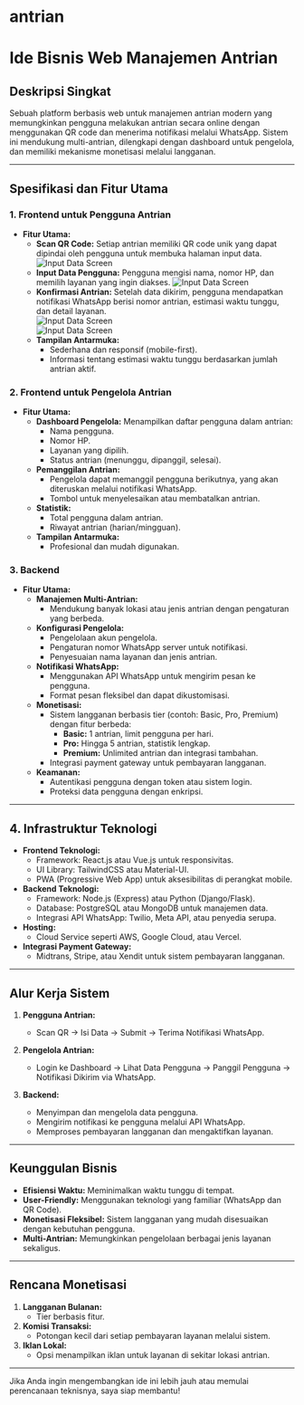 # antrian
# **Ide Bisnis Web Manajemen Antrian**

## **Deskripsi Singkat**
Sebuah platform berbasis web untuk manajemen antrian modern yang memungkinkan pengguna melakukan antrian secara online dengan menggunakan QR code dan menerima notifikasi melalui WhatsApp. Sistem ini mendukung multi-antrian, dilengkapi dengan dashboard untuk pengelola, dan memiliki mekanisme monetisasi melalui langganan.

---

## **Spesifikasi dan Fitur Utama**

### **1. Frontend untuk Pengguna Antrian**
- **Fitur Utama:**
  - **Scan QR Code:** 
    Setiap antrian memiliki QR code unik yang dapat dipindai oleh pengguna untuk membuka halaman input data.
![Input Data Screen](/img/scanqr.png) 
  - **Input Data Pengguna:**
    Pengguna mengisi nama, nomor HP, dan memilih layanan yang ingin diakses.
![Input Data Screen](/img/inputdata.png)
  - **Konfirmasi Antrian:**
    Setelah data dikirim, pengguna mendapatkan notifikasi WhatsApp berisi nomor antrian, estimasi waktu tunggu, dan detail layanan.</br>
![Input Data Screen](/img/konfirmasi_antrian.png) </br>
![Input Data Screen](/img/konfirmasi_wa.png)
  - **Tampilan Antarmuka:**
    - Sederhana dan responsif (mobile-first).
    - Informasi tentang estimasi waktu tunggu berdasarkan jumlah antrian aktif.

### **2. Frontend untuk Pengelola Antrian**
- **Fitur Utama:**
  - **Dashboard Pengelola:**
    Menampilkan daftar pengguna dalam antrian:
    - Nama pengguna.
    - Nomor HP.
    - Layanan yang dipilih.
    - Status antrian (menunggu, dipanggil, selesai).
  - **Pemanggilan Antrian:**
    - Pengelola dapat memanggil pengguna berikutnya, yang akan diteruskan melalui notifikasi WhatsApp.
    - Tombol untuk menyelesaikan atau membatalkan antrian.
  - **Statistik:**
    - Total pengguna dalam antrian.
    - Riwayat antrian (harian/mingguan).
  - **Tampilan Antarmuka:**
    - Profesional dan mudah digunakan.

### **3. Backend**
- **Fitur Utama:**
  - **Manajemen Multi-Antrian:**
    - Mendukung banyak lokasi atau jenis antrian dengan pengaturan yang berbeda.
  - **Konfigurasi Pengelola:**
    - Pengelolaan akun pengelola.
    - Pengaturan nomor WhatsApp server untuk notifikasi.
    - Penyesuaian nama layanan dan jenis antrian.
  - **Notifikasi WhatsApp:**
    - Menggunakan API WhatsApp untuk mengirim pesan ke pengguna.
    - Format pesan fleksibel dan dapat dikustomisasi.
  - **Monetisasi:**
    - Sistem langganan berbasis tier (contoh: Basic, Pro, Premium) dengan fitur berbeda:
      - **Basic:** 1 antrian, limit pengguna per hari.
      - **Pro:** Hingga 5 antrian, statistik lengkap.
      - **Premium:** Unlimited antrian dan integrasi tambahan.
    - Integrasi payment gateway untuk pembayaran langganan.
  - **Keamanan:**
    - Autentikasi pengguna dengan token atau sistem login.
    - Proteksi data pengguna dengan enkripsi.

---

## **4. Infrastruktur Teknologi**
- **Frontend Teknologi:**
  - Framework: React.js atau Vue.js untuk responsivitas.
  - UI Library: TailwindCSS atau Material-UI.
  - PWA (Progressive Web App) untuk aksesibilitas di perangkat mobile.
- **Backend Teknologi:**
  - Framework: Node.js (Express) atau Python (Django/Flask).
  - Database: PostgreSQL atau MongoDB untuk manajemen data.
  - Integrasi API WhatsApp: Twilio, Meta API, atau penyedia serupa.
- **Hosting:**
  - Cloud Service seperti AWS, Google Cloud, atau Vercel.
- **Integrasi Payment Gateway:**
  - Midtrans, Stripe, atau Xendit untuk sistem pembayaran langganan.

---

## **Alur Kerja Sistem**

1. **Pengguna Antrian:**
   - Scan QR → Isi Data → Submit → Terima Notifikasi WhatsApp.

2. **Pengelola Antrian:**
   - Login ke Dashboard → Lihat Data Pengguna → Panggil Pengguna → Notifikasi Dikirim via WhatsApp.

3. **Backend:**
   - Menyimpan dan mengelola data pengguna.
   - Mengirim notifikasi ke pengguna melalui API WhatsApp.
   - Memproses pembayaran langganan dan mengaktifkan layanan.

---

## **Keunggulan Bisnis**
- **Efisiensi Waktu:** Meminimalkan waktu tunggu di tempat.
- **User-Friendly:** Menggunakan teknologi yang familiar (WhatsApp dan QR Code).
- **Monetisasi Fleksibel:** Sistem langganan yang mudah disesuaikan dengan kebutuhan pengguna.
- **Multi-Antrian:** Memungkinkan pengelolaan berbagai jenis layanan sekaligus.

---

## **Rencana Monetisasi**
1. **Langganan Bulanan:**
   - Tier berbasis fitur.
2. **Komisi Transaksi:**
   - Potongan kecil dari setiap pembayaran layanan melalui sistem.
3. **Iklan Lokal:**
   - Opsi menampilkan iklan untuk layanan di sekitar lokasi antrian.

---

Jika Anda ingin mengembangkan ide ini lebih jauh atau memulai perencanaan teknisnya, saya siap membantu!
